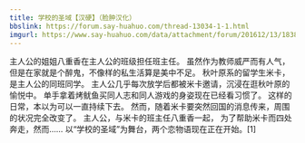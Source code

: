 ```yaml
---
title: 学校的圣域【汉硬】（脸肿汉化）
bbslink: https://forum.say-huahuo.com/thread-13034-1-1.html
imgurl: https://www.say-huahuo.com/data/attachment/forum/201612/13/183848pxd4cp4wdw7c9wdr.jpg
---
```


主人公的姐姐八重香在主人公的班级担任班主任。
虽然作为教师威严而有人气，
但是在家就是个醉鬼，不像样的私生活算是美中不足。
秋叶原系的留学生米卡，是主人公的同班同学。
主人公几乎每次放学后都被米卡邀请，沉浸在逛秋叶原的愉悦中。
单手拿着烤鱿鱼买同人志和同人游戏的身姿现在已经看习惯了。
这样的日常，本以为可以一直持续下去。
然而，随着米卡要突然回国的消息传来，周围的状况完全改变了。
主人公，与米卡的班主任八重香一起，
为了帮助米卡而四处奔走，然而……
以“学校的圣域”为舞台，两个恋物语现在正在开始。[1]<!--more-->
